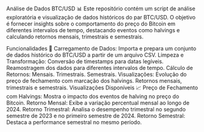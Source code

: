 Análise de Dados BTC/USD 📊
Este repositório contém um script de análise exploratória e visualização de dados históricos do par BTC/USD. O objetivo é fornecer insights sobre o comportamento do preço do Bitcoin em diferentes intervalos de tempo, destacando eventos como halvings e calculando retornos mensais, trimestrais e semestrais.

Funcionalidades 🚀
Carregamento de Dados: Importa e prepara um conjunto de dados histórico do BTC/USD a partir de um arquivo CSV.
Limpeza e Transformação:
Conversão de timestamps para datas legíveis.
Reamostragem dos dados para diferentes intervalos de tempo.
Cálculo de Retornos:
Mensais.
Trimestrais.
Semestrais.
Visualizações:
Evolução do preço de fechamento com marcação dos halvings.
Retornos mensais, trimestrais e semestrais.
Visualizações Disponíveis 📈
Preço de Fechamento com Halvings:
Mostra o impacto dos eventos de halving no preço do Bitcoin.
Retorno Mensal:
Exibe a variação percentual mensal ao longo de 2024.
Retorno Trimestral:
Analisa o desempenho trimestral no segundo semestre de 2023 e no primeiro semestre de 2024.
Retorno Semestral:
Destaca a performance semestral no mesmo período.
